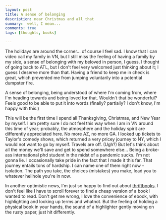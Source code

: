 ```yaml
---
layout: post
title: A sense of belonging
description: near Christmas and all that
summary:  well, I mean...
comments: true
tags: [thoughts, books]

---
```


The holidays are around the corner... of course I feel sad. I know that I can video call my family in VN, but I still miss the feeling of having a family by my side, a sense of belonging with my beloved in person, I guess. I thought of going back to ATL, but I don't feel very welcomed just thinking about it; I guess I deserve more than that. Having a friend to keep me in check is great, which prevented me from jumping voluntarily into a potential dumpster fire.

A sense of belonging, being understood of where I'm coming from, where I'm heading towards and being loved for that. Wouldn't that be wonderful? Feels good to be able to put it into words (finally? partially? I don't know, I'm happy with this.)

This will be the first time I spend all Thanksgiving, Christmas, and New Year by myself. I am pretty sure I do not feel this way when I am in VN around this time of year; probably, the atmosphere and the holiday spirit are differently appreciated here. No more AZ, no more GA. I looked up tickets to Taylor's comedy shows, which returned a very pricey journey to NY, which I would not want to go by myself. Travels are off. (Ugh?) But let's think about all the money we'll save and get to spend somewhere else... Being a broke-ass international phd student in the midst of a pandemic sucks. I'm not gonna lie. I occasionally take pride in the fact that I made it this far. That journey entails tons of hardship. I can name one of them right now - isolation. The path you take, the choices (mistakes) you make, lead you to whatever hellhole you're in now.

In another optimistic news, I'm just so happy to find out about <a href="https://www.thriftbooks.com/" target="_blank">thriftbooks</a>. I don't feel like I have to scroll forever to find a cheap version of a book I wanted to read. Don't get me wrong, I love the convenience of ebook, with highlighting and looking up terms and whatnot. But the feeling of holding a physical book in your hands, the sound of a highlighter gently moving on the rusty paper, just hit differently.